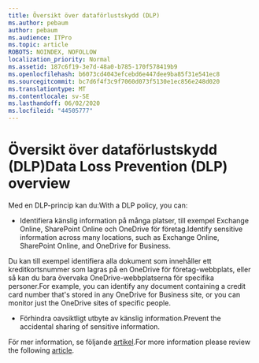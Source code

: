```yaml
---
title: Översikt över dataförlustskydd (DLP)
ms.author: pebaum
author: pebaum
ms.audience: ITPro
ms.topic: article
ROBOTS: NOINDEX, NOFOLLOW
localization_priority: Normal
ms.assetid: 187c6f19-3e7d-48a0-b785-170f578419b9
ms.openlocfilehash: b6073cd4043efcebd6e447dee9ba85f31e541ec8
ms.sourcegitcommit: bc7d6f4f3c9f7060d073f5130e1ec856e248d020
ms.translationtype: MT
ms.contentlocale: sv-SE
ms.lasthandoff: 06/02/2020
ms.locfileid: "44505777"
---
```

# <a name="data-loss-prevention-dlp-overview"></a><span data-ttu-id="99ade-102">Översikt över dataförlustskydd (DLP)</span><span class="sxs-lookup"><span data-stu-id="99ade-102">Data Loss Prevention (DLP) overview</span></span>

<span data-ttu-id="99ade-103">Med en DLP-princip kan du:</span><span class="sxs-lookup"><span data-stu-id="99ade-103">With a DLP policy, you can:</span></span>

- <span data-ttu-id="99ade-104">Identifiera känslig information på många platser, till exempel Exchange Online, SharePoint Online och OneDrive för företag.</span><span class="sxs-lookup"><span data-stu-id="99ade-104">Identify sensitive information across many locations, such as Exchange Online, SharePoint Online, and OneDrive for Business.</span></span>


<span data-ttu-id="99ade-105">Du kan till exempel identifiera alla dokument som innehåller ett kreditkortsnummer som lagras på en OneDrive för företag-webbplats, eller så kan du bara övervaka OneDrive-webbplatserna för specifika personer.</span><span class="sxs-lookup"><span data-stu-id="99ade-105">For example, you can identify any document containing a credit card number that's stored in any OneDrive for Business site, or you can monitor just the OneDrive sites of specific people.</span></span>

- <span data-ttu-id="99ade-106">Förhindra oavsiktligt utbyte av känslig information.</span><span class="sxs-lookup"><span data-stu-id="99ade-106">Prevent the accidental sharing of sensitive information.</span></span>


<span data-ttu-id="99ade-107">För mer information, se följande [artikel](https://docs.microsoft.com/microsoft-365/compliance/data-loss-prevention-policies).</span><span class="sxs-lookup"><span data-stu-id="99ade-107">For more information please review the following [article](https://docs.microsoft.com/microsoft-365/compliance/data-loss-prevention-policies).</span></span>

